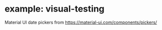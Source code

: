 # example: visual-testing

Material UI date pickers from https://material-ui.com/components/pickers/
